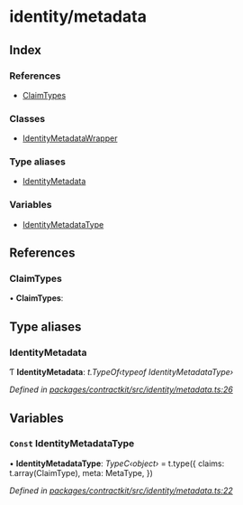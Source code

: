 # identity/metadata

## Index

### References

* [ClaimTypes](_identity_metadata_.md#claimtypes)

### Classes

* [IdentityMetadataWrapper]()

### Type aliases

* [IdentityMetadata](_identity_metadata_.md#identitymetadata)

### Variables

* [IdentityMetadataType](_identity_metadata_.md#const-identitymetadatatype)

## References

### ClaimTypes

• **ClaimTypes**:

## Type aliases

### IdentityMetadata

Ƭ **IdentityMetadata**: _t.TypeOf‹typeof IdentityMetadataType›_

_Defined in_ [_packages/contractkit/src/identity/metadata.ts:26_](https://github.com/celo-org/celo-monorepo/blob/master/packages/contractkit/src/identity/metadata.ts#L26)

## Variables

### `Const` IdentityMetadataType

• **IdentityMetadataType**: _TypeC‹object›_ = t.type\({ claims: t.array\(ClaimType\), meta: MetaType, }\)

_Defined in_ [_packages/contractkit/src/identity/metadata.ts:22_](https://github.com/celo-org/celo-monorepo/blob/master/packages/contractkit/src/identity/metadata.ts#L22)

